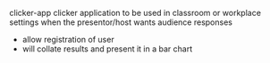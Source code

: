 clicker-app
clicker application to be used in classroom or workplace settings when the presentor/host wants audience responses
- allow registration of user 
- will collate results and present it in a bar chart 
